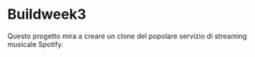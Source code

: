 # Buildweek3
Questo progetto mira a creare un clone del popolare servizio di streaming musicale Spotify.
